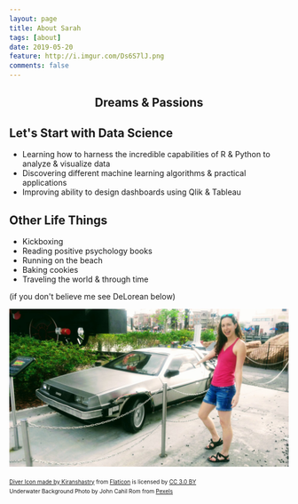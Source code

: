 ```yaml
---
layout: page
title: About Sarah
tags: [about]
date: 2019-05-20
feature: http://i.imgur.com/Ds6S7lJ.png
comments: false
---
```


<center><h2> Dreams & Passions</h2></center>

## Let's Start with Data Science
* Learning how to harness the incredible capabilities of R & Python to analyze & visualize data
* Discovering different machine learning algorithms & practical applications
* Improving ability to design dashboards using Qlik & Tableau


## Other Life Things
* Kickboxing
* Reading positive psychology books
* Running on the beach
* Baking cookies
* Traveling the world & through time

(if you don't believe me see DeLorean below)

<a href="/assets/img/DeLorean.jpg"><img src="/assets/img/DeLorean.jpg">

<div><font size="-2">Diver Icon made by <a href="https://www.flaticon.com/authors/kiranshastry" title="Kiranshastry">Kiranshastry</a> from <a href="https://www.flaticon.com/" title="Flaticon">Flaticon</a> is licensed by <a href="http://creativecommons.org/licenses/by/3.0/"title="Creative Commons BY 3.0" target="blank">CC 3.0 BY</a></font></div>

<div><font size="-2">Underwater Background Photo by John Cahil Rom from <a href= "https://www.pexels.com/photo/underwater-2170473/" title="Pexels">Pexels</a></font></div>
